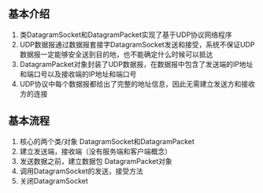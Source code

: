 ## 基本介绍

1. 类DatagramSocket和DatagramPacket实现了基于UDP协议网络程序
2. UDP数据报通过数据报套接字DatagramSocket发送和接受，系统不保证UDP数据报一定能够安全送到目的地，也不能确定什么时候可以抵达
3. DatagramPacket对象封装了UDP数据报，在数据报中包含了发送端的IP地址和端口号以及接收端的IP地址和端口号
4. UDP协议中每个数据报都给出了完整的地址信息，因此无需建立发送方和接收方的连接

## 基本流程

1. 核心的两个类/对象 DatagramSocket和DatagramPacket
2. 建立发送端，接收端（没有服务端和客户端概念）
3. 发送数据之前，建立数据包 DatagramPacket对象
4. 调用DatagramSocket的发送，接受方法
5. 关闭DatagramSocket
